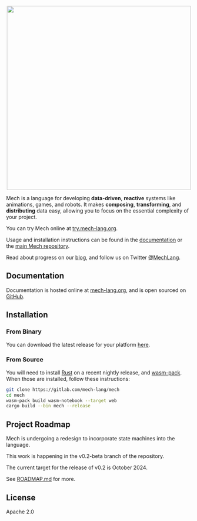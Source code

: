 <p align="center">
  <img width="500px" src="https://mech-lang.org/img/logo.png">
</p>

Mech is a language for developing **data-driven**, **reactive** systems like animations, games, and robots. It makes **composing**, **transforming**, and **distributing** data easy, allowing you to focus on the essential complexity of your project.

You can try Mech online at [try.mech-lang.org](http://try.mech-lang.org).

Usage and installation instructions can be found in the [documentation](https://mech-lang.org/page/learn/) or the [main Mech repository](https://github.com/mech-lang/mech).

Read about progress on our [blog](https://mech-lang.org/blog/), and follow us on Twitter [@MechLang](https://twitter.com/MechLang).


## Documentation

Documentation is hosted online at [mech-lang.org](http://docs.mech-lang.org), and is open sourced on [GitHub](http://github.com/mech-lang/docs).


## Installation

### From Binary

You can download the latest release for your platform [here](https://github.com/mech-lang/mech/releases).

### From Source

You will need to install [Rust](https://www.rust-lang.org/learn/get-started) on a recent nightly release, and [wasm-pack](https://rustwasm.github.io/wasm-pack/installer/). When those are installed, follow these instructions:

```bash
git clone https://gitlab.com/mech-lang/mech
cd mech
wasm-pack build wasm-notebook --target web
cargo build --bin mech --release
```

## Project Roadmap

Mech is undergoing a redesign to incorporate state machines into the language.

This work is happening in the v0.2-beta branch of the repository.

The current target for the release of v0.2 is October 2024.

See [ROADMAP.md](ROADMAP.md) for more.

## License

Apache 2.0
